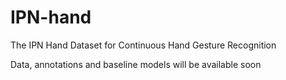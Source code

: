 # IPN-hand
The IPN Hand Dataset for Continuous Hand Gesture Recognition

Data, annotations and baseline models will be available soon
